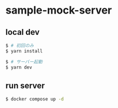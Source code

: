 # sample-mock-server

## local dev

```bash
$ # 初回のみ
$ yarn install

$ # サーバー起動
$ yarn dev
```

## run server

```bash
$ docker compose up -d
```
